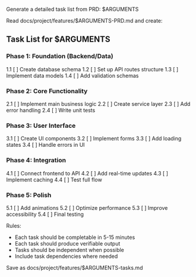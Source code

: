 Generate a detailed task list from PRD: $ARGUMENTS

Read docs/project/features/$ARGUMENTS-PRD.md and create:

## Task List for $ARGUMENTS

### Phase 1: Foundation (Backend/Data)
1.1 [ ] Create database schema
1.2 [ ] Set up API routes structure
1.3 [ ] Implement data models
1.4 [ ] Add validation schemas

### Phase 2: Core Functionality
2.1 [ ] Implement main business logic
2.2 [ ] Create service layer
2.3 [ ] Add error handling
2.4 [ ] Write unit tests

### Phase 3: User Interface
3.1 [ ] Create UI components
3.2 [ ] Implement forms
3.3 [ ] Add loading states
3.4 [ ] Handle errors in UI

### Phase 4: Integration
4.1 [ ] Connect frontend to API
4.2 [ ] Add real-time updates
4.3 [ ] Implement caching
4.4 [ ] Test full flow

### Phase 5: Polish
5.1 [ ] Add animations
5.2 [ ] Optimize performance
5.3 [ ] Improve accessibility
5.4 [ ] Final testing

Rules:
- Each task should be completable in 5-15 minutes
- Each task should produce verifiable output
- Tasks should be independent when possible
- Include task dependencies where needed

Save as docs/project/features/$ARGUMENTS-tasks.md